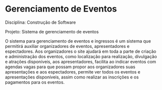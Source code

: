 # Gerenciamento de Eventos
Disciplina: Construção de Software

Projeto: Sistema de gerenciamento de eventos

O sistema para gerenciamento de eventos e ingressos é um sistema que permitirá auxiliar organizadores de eventos, apresentadores e espectadores. Aos organizadores o site ajudará em toda a parte de criação e administração dos eventos, como localização para realização, divulgação e atrações disponíveis, aos apresentadores, facilita ao indicar eventos com agendas vagas para que possam propor aos organizadores suas apresentações e aos espectadores, permite ver todos os eventos e apresentações disponíveis, assim como realizar as inscrições e os pagamentos para os eventos.
